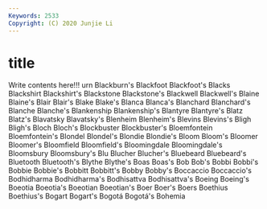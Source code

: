 ```yaml
---
Keywords: 2533
Copyright: (C) 2020 Junjie Li
---
```


# title

Write contents here!!!
urn 
Blackburn's 
Blackfoot 
Blackfoot's
Blacks 
Blackshirt 
Blackshirt's 
Blackstone 
Blackstone's 
Blackwell 
Blackwell's 
Blaine 
Blaine's 
Blair
Blair's 
Blake 
Blake's 
Blanca 
Blanca's 
Blanchard 
Blanchard's 
Blanche 
Blanche's 
Blankenship
Blankenship's 
Blantyre 
Blantyre's 
Blatz 
Blatz's 
Blavatsky 
Blavatsky's 
Blenheim 
Blenheim's 
Blevins
Blevins's 
Bligh 
Bligh's 
Bloch 
Bloch's 
Blockbuster 
Blockbuster's 
Bloemfontein 
Bloemfontein's 
Blondel
Blondel's 
Blondie 
Blondie's 
Bloom 
Bloom's 
Bloomer 
Bloomer's 
Bloomfield 
Bloomfield's 
Bloomingdale
Bloomingdale's 
Bloomsbury 
Bloomsbury's 
Blu 
Blucher 
Blucher's 
Bluebeard 
Bluebeard's 
Bluetooth 
Bluetooth's
Blythe 
Blythe's 
Boas 
Boas's 
Bob 
Bob's 
Bobbi 
Bobbi's 
Bobbie 
Bobbie's
Bobbitt 
Bobbitt's 
Bobby 
Bobby's 
Boccaccio 
Boccaccio's 
Bodhidharma 
Bodhidharma's 
Bodhisattva 
Bodhisattva's
Boeing 
Boeing's 
Boeotia 
Boeotia's 
Boeotian 
Boeotian's 
Boer 
Boer's 
Boers 
Boethius
Boethius's 
Bogart 
Bogart's 
Bogotá 
Bogotá's 
Bohemia 
